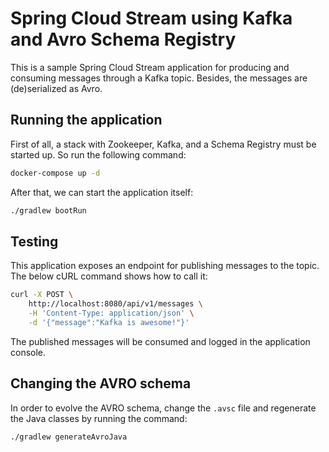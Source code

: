 # Spring Cloud Stream using Kafka and Avro Schema Registry

This is a sample Spring Cloud Stream application for producing and consuming messages through a
Kafka topic. Besides, the messages are (de)serialized as Avro.

## Running the application

First of all, a stack with Zookeeper, Kafka, and a Schema Registry must be started up. So run the
following command:
```bash
docker-compose up -d
```

After that, we can start the application itself:
```bash
./gradlew bootRun
```

## Testing

This application exposes an endpoint for publishing messages to the topic. The below cURL command
shows how to call it:
```bash
curl -X POST \
    http://localhost:8080/api/v1/messages \
    -H 'Content-Type: application/json' \
    -d '{"message":"Kafka is awesome!"}'
```

The published messages will be consumed and logged in the application console.

## Changing the AVRO schema

In order to evolve the AVRO schema, change the `.avsc` file and regenerate the Java classes by 
running the command:
```bash
./gradlew generateAvroJava
```
